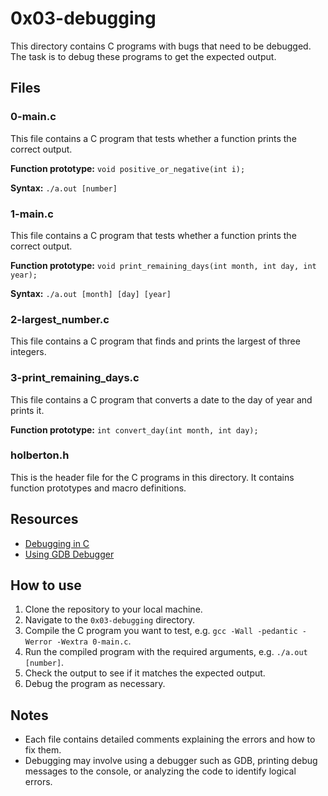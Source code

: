 
# 0x03-debugging

This directory contains C programs with bugs that need to be debugged. The task is to debug these programs to get the expected output.

## Files

### 0-main.c

This file contains a C program that tests whether a function prints the correct output.

**Function prototype:** `void positive_or_negative(int i);`

**Syntax:** `./a.out [number]`

### 1-main.c

This file contains a C program that tests whether a function prints the correct output.

**Function prototype:** `void print_remaining_days(int month, int day, int year);`

**Syntax:** `./a.out [month] [day] [year]`

### 2-largest_number.c

This file contains a C program that finds and prints the largest of three integers.

### 3-print_remaining_days.c

This file contains a C program that converts a date to the day of year and prints it.

**Function prototype:** `int convert_day(int month, int day);`

### holberton.h

This is the header file for the C programs in this directory. It contains function prototypes and macro definitions.

## Resources

-   [Debugging in C](https://www.tutorialspoint.com/debugging-in-c)
-   [Using GDB Debugger](https://www.thegeekstuff.com/2010/03/debug-c-program-using-gdb)

## How to use

1.  Clone the repository to your local machine.
2.  Navigate to the `0x03-debugging` directory.
3.  Compile the C program you want to test, e.g. `gcc -Wall -pedantic -Werror -Wextra 0-main.c`.
4.  Run the compiled program with the required arguments, e.g. `./a.out [number]`.
5.  Check the output to see if it matches the expected output.
6.  Debug the program as necessary.

## Notes

-   Each file contains detailed comments explaining the errors and how to fix them.
-   Debugging may involve using a debugger such as GDB, printing debug messages to the console, or analyzing the code to identify logical errors.
